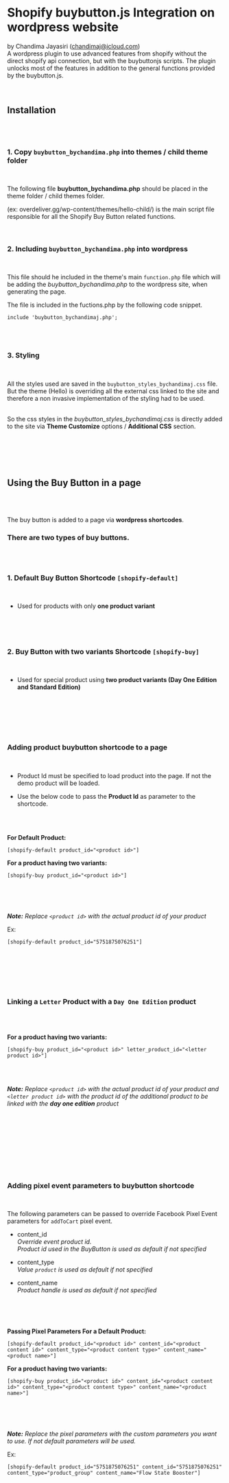 # Shopify buybutton.js Integration on wordpress website
by Chandima Jayasiri (chandimaj@icloud.com)
<br>
A wordpress plugin to use advanced features from shopify without the direct shopify api connection, but with the buybuttonjs scripts. The plugin unlocks most of the features in addition to the general functions provided by the buybutton.js.

<br>

## Installation
<br>
<br>

### 1. Copy `buybutton_bychandima.php` into themes / child theme folder
<br />

The following file __buybutton_bychandima.php__ should be placed in the theme folder / child themes folder.

(ex: overdeliver.gg/wp-content/themes/hello-child/) is the main script file responsible for all the Shopify Buy Button related functions.
<br />
<br />
<br />

### 2. Including `buybutton_bychandima.php` into wordpress
<br />

This file should he included in the theme's main `function.php` file which will be adding the _buybutton_bychandima.php_ to the wordpress site, when generating the page.

The file is included in the fuctions.php by the following code snippet.

```
include 'buybutton_bychandimaj.php';
```
<br />
<br />

### 3. Styling
<br />

All the styles used are saved in the `buybutton_styles_bychandimaj.css` file.<br>
But the theme (Hello) is overriding all the external css linked to the site and therefore a non invasive implementation of the styling had to be used.
<br />
<br />

So the css styles in the _buybutton_styles_bychandimaj.css_ is directly added to the site via __Theme Customize__ options / __Additional CSS__ section.

<br />
<br />
<br />
<br />



## Using the __Buy Button__ in a page
<br>
<br>

The buy button is added to a page via __wordpress shortcodes__.
<br />

### __There are two types of buy buttons__. ###
<br>
<br>

### 1. Default Buy Button Shortcode `[shopify-default]`
<br>

- Used for products with only __one product variant__
<br>
<br>
<br>

### 2. Buy Button with two variants Shortcode `[shopify-buy]`
<br>

- Used for special product using  __two product variants (Day One Edition and Standard Edition)__
<br>
<br>
<br>
<br>
<br>

### Adding product __buybutton shortcode__  to a page
<br>


- Product Id must be specified to load product into the page. If not the demo product will be loaded.

- Use the below code to pass the __Product Id__ as parameter to the shortcode. 
<br>
<br>

__For Default Product:__

```
[shopify-default product_id="<product id>"]
```

__For a product having two variants:__

```
[shopify-buy product_id="<product id>"]
```
<br>
<br>
<br>

___Note:___ _Replace `<product id>` with the actual product id of your product_ 

Ex:
```
[shopify-default product_id="5751875076251"]
```
<br>
<br>
<br>
<br>
<br>

### Linking a `Letter` Product with a `Day One Edition` product 
<br>
<br>

__For a product having two variants:__

```
[shopify-buy product_id="<product id>" letter_product_id="<letter product id>"]
```
<br>
<br>

___Note:___ _Replace `<product id>` with the actual product id of your product and `<letter product id>` with the product id of the additional product to be linked with the __day one edition__ product_ 

<br>
<br>
<br>
<br>
<br>
<br>
<br>
<br>

### Adding pixel event parameters to __buybutton shortcode__ 
<br>


The following parameters can be passed to override Facebook Pixel Event parameters for `addToCart` pixel event.
<br>

- content_id <br>
_Override event product id._<br>
_Product id used in the BuyButton is used as default if not specified_

- content_type<br>
_Value `product` is used as default if not specified_<br>

- content_name <br>
_Product handle is used as default if not specified_
<br>
<br>
<br>

__Passing Pixel Parameters For a Default Product:__

```
[shopify-default product_id="<product id>" content_id="<product content id>" content_type="<product content type>" content_name="<product name>"]
```

__For a product having two variants:__

```
[shopify-buy product_id="<product id>" content_id="<product content id>" content_type="<product content type>" content_name="<product name>"]
```
<br>
<br>
<br>

___Note:___ _Replace the pixel parameters with the custom parameters you want to use. If not default parameters will be used._ 

Ex:
```
[shopify-default product_id="5751875076251" content_id="5751875076251" content_type="product_group" content_name="Flow State Booster"]
```


